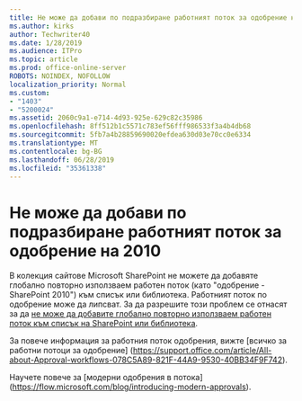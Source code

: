 ```yaml
---
title: Не може да добави по подразбиране работният поток за одобрение на 2010
ms.author: kirks
author: Techwriter40
ms.date: 1/28/2019
ms.audience: ITPro
ms.topic: article
ms.prod: office-online-server
ROBOTS: NOINDEX, NOFOLLOW
localization_priority: Normal
ms.custom:
- "1403"
- "5200024"
ms.assetid: 2060c9a1-e714-4d93-925e-629c82c35986
ms.openlocfilehash: 8ff512b1c5571c783ef56fff986533f3a4b4db68
ms.sourcegitcommit: 5fb7a4b28859690020efdea630d03e70cc0e6334
ms.translationtype: MT
ms.contentlocale: bg-BG
ms.lasthandoff: 06/28/2019
ms.locfileid: "35361338"
---
```

# <a name="cant-add-default-2010-approval-workflow"></a>Не може да добави по подразбиране работният поток за одобрение на 2010

В колекция сайтове Microsoft SharePoint не можете да добавяте глобално повторно използваем работен поток (като "одобрение - SharePoint 2010") към списък или библиотека. Работният поток по одобрение може да липсват. За да разрешите този проблем се отнасят за да [не може да добавите глобално повторно използваем работен поток към списък на SharePoint или библиотека](https://support.microsoft.com/help/4467263/sharepoint-designer-2013-shows-empty-wfpub-library).

За повече информация за работния поток одобрения, вижте [всичко за работни потоци за одобрение] (https://support.office.com/article/All-about-Approval-workflows-078C5A89-821F-44A9-9530-40BB34F9F742). 
 
Научете повече за [модерни одобрения в потока] (https://flow.microsoft.com/blog/introducing-modern-approvals). 
  